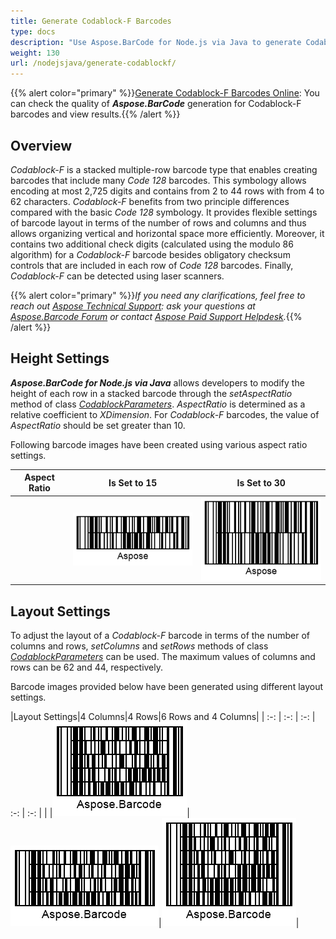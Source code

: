 ```yaml
---
title: Generate Codablock-F Barcodes
type: docs
description: "Use Aspose.BarCode for Node.js via Java to generate Codablock-F barcodes"
weight: 130
url: /nodejsjava/generate-codablockf/
---
```

{{% alert color="primary" %}}[Generate Codablock-F Barcodes Online](https://products.aspose.app/barcode/generate/codablock?type=codablockf): You can check the quality of ***Aspose.BarCode*** generation for Codablock-F barcodes and view results.{{% /alert %}}

## **Overview**
*Codablock-F* is a stacked multiple-row barcode type that enables creating barcodes that include many *Code 128* barcodes. This symbology allows encoding at most 2,725 digits and contains from 2 to 44 rows with from 4 to 62 characters. *Codablock-F* benefits from two principle differences compared with the basic *Code 128* symbology. It provides flexible settings of barcode layout in terms of the number of rows and columns and thus allows organizing vertical and horizontal space more efficiently. Moreover, it contains two additional check digits (calculated using the modulo 86 algorithm) for a *Codablock-F* barcode besides obligatory checksum controls that are included in each row of *Code 128* barcodes. Finally, *Codablock-F* can be detected using laser scanners.
  
{{% alert color="primary" %}}*If you need any clarifications, feel free to reach out [Aspose Technical Support](/barcode/nodejsjava/technical-support/): ask your questions at [Aspose.Barcode Forum](https://forum.aspose.com/c/barcode/13) or contact [Aspose Paid Support Helpdesk](https://helpdesk.aspose.com/).*{{% /alert %}}
  
## **Height Settings**

***Aspose.BarCode for Node.js via Java*** allows developers to modify the height of each row in a stacked barcode through the *setAspectRatio* method of class [*CodablockParameters*](). *AspectRatio* is determined as a relative coefficient to *XDimension*. For *Codablock-F* barcodes, the value of *AspectRatio* should be set greater than 10.  
  
Following barcode images have been created using various aspect ratio settings. 
  
|Aspect Ratio|Is Set to 15|Is Set to 30|
| :-: | :-: | :-: |
| |<img src="codablockfaspectratio15.png">|<img src="codablockfaspectratio30.png">|
  

## **Layout Settings**
To adjust the layout of a *Codablock-F* barcode in terms of the number of columns and rows, *setColumns* and *setRows* methods of class [*CodablockParameters*]() can be used. The maximum values of columns and rows can be 62 and 44, respectively.  
  
Barcode images provided below have been generated using different layout settings.
  
|Layout Settings|4 Columns|4 Rows|6 Rows and 4 Columns|
| :-: | :-: | :-: | :-: | :-: |
| |<img src="codablockfcol4.png">|<img src="codablockfrow4.png">|<img src="codablockfrow6col4.png">|
  
